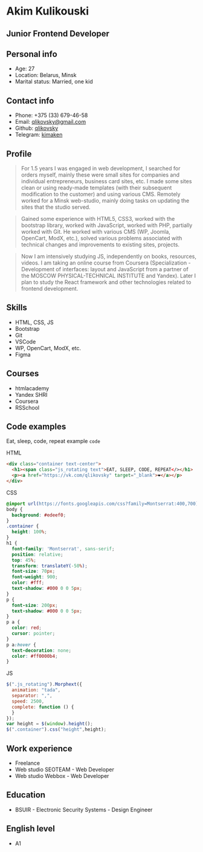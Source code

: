 # Akim Kulikouski

## Junior Frontend Developer

## Personal info
* Age: 27
* Location: Belarus, Minsk
* Marital status: Married, one kid

## Contact info
* Phone: +375 (33) 679-46-58
* Email: [qlikovsky@gmail.com](qlikovsky@gmail.com)
* Github: [qlikovsky](https://github.com/qlikovsky)
* Telegram: [kimaken](https://t.me/kimaken)

## Profile
>For 1.5 years I was engaged in web development, I searched for orders myself, mainly these were small sites for companies and individual entrepreneurs, business card sites, etc. I made some sites clean or using ready-made templates (with their subsequent modification to the customer) and using various CMS.
>Remotely worked for a Minsk web-studio, mainly doing tasks on updating the sites that the studio served.

>Gained some experience with HTML5, CSS3, worked with the bootstrap library, worked with JavaScript, worked with PHP, partially worked with Git. He worked with various CMS (WP, Joomla, OpenCart, ModX, etc.), solved various problems associated with technical changes and improvements to existing sites, projects.

>Now I am intensively studying JS, independently on books, resources, videos. I am taking an online course from Coursera (Specialization - Development of interfaces: layout and JavaScript from a partner of the MOSCOW PHYSICAL-TECHNICAL INSTITUTE and Yandex). Later I plan to study the React framework and other technologies related to frontend development.

## Skills
* HTML, CSS, JS
* Bootstrap
* Git
* VSCode
* WP, OpenCart, ModX, etc.
* Figma

## Courses
* htmlacademy
* Yandex SHRI
* Coursera
* RSSchool

## Code examples
Eat, sleep, code, repeat example `code`

HTML
``` html
<div class="container text-center">
  <h1><span class="js_rotating text">EAT, SLEEP, CODE, REPEAT</></h1>
  <p><a href="https://vk.com/qlikovsky" target="_blank">❤</a></p>
</div>
```

CSS
``` css
@import url(https://fonts.googleapis.com/css?family=Montserrat:400,700);
body {
  background: #edeef0;
}
.container {
  height: 100%;
}
h1 {
  font-family: 'Montserrat', sans-serif;
  position: relative;
  top: 45%;
  transform: translateY(-50%);
  font-size: 70px;
  font-weight: 900;
  color: #fff;
  text-shadow: #000 0 0 5px;
}
p {
  font-size: 200px;
  text-shadow: #000 0 0 5px;
}
p a {  
  color: red;
  cursor: pointer;
}
p a:hover {
  text-decoration: none;
  color: #ff0000b4;
}
```

JS
``` javascript
$(".js_rotating").Morphext({
  animation: "tada",
  separator: ",",
  speed: 2500,
  complete: function () {
  }
});
var height = $(window).height();
$(".container").css("height",height);
```

## Work experience
* Freelance
* Web studio SEOTEAM - Web Developer
* Web studio Webbox - Web Developer

## Education
* BSUIR - Electronic Security Systems - Design Engineer

## English level
* А1